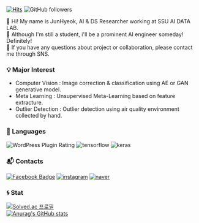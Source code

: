 [![Hits](https://hits.seeyoufarm.com/api/count/incr/badge.svg?url=https%3A%2F%2Fgithub.com%2FJ-PARK11%2Fhit-counter&count_bg=%2379C83D&title_bg=%23555555&icon=symantec.svg&icon_color=%23E7E7E7&title=hits&edge_flat=false)](https://hits.seeyoufarm.com) ![GitHub followers](https://img.shields.io/github/followers/J-PARK11?logo=Aiqfome)   


👋 Hi! My name is JunHyeok, AI & DS Researcher working at SSU AI DATA LAB.   
🌱 Although I'm still a student, i'll be a prominent AI engineer someday! Definitely!    
💬 If you have any questions about project or collaboration, please contact me through SNS.   


### 💡 Major Interest
- Computer Vision : Image correction & classification using AE or GAN generative model.
- Meta Learning : Unsupervised Meta-Learning based on feature extracture.
- Outlier Detection : Outlier detection using air quality environment collected by hand.

### 📜 Languages
![WordPress Plugin Rating](https://img.shields.io/wordpress/plugin/stars/bbpress?color=3776AB&label=Python&logo=python&logoColor=white&style=plastic) ![tensorflow](https://img.shields.io/badge/Tensorflow-FF6F00?style=flat&logo=tensorflow&logoColor=white) ![keras](https://img.shields.io/badge/keras-c90000?style=flat&logo=keras&logoColor=white)

### 📬 Contacts
[![Facebook Badge](https://img.shields.io/badge/facebook-1877f2?style=flat-square&logo=facebook&logoColor=white&link=https://www.facebook.com/profile.php?id=100005255884099)](https://www.facebook.com/profile.php?id=100005255884099) [![instagram](https://img.shields.io/badge/instagram-EC036A?style=flat&logo=instagram&logoColor=white&link=https://www.instagram.com/revolt_cool)](https://www.instagram.com/revolt_cool/) [![naver](https://img.shields.io/badge/blog-03C75A?style=flat&logo=Naver&logoColor=white&link=https://blog.naver.com/wxx1123)](https://blog.naver.com/wxx1123)

### 🌀 Stat
[![Solved.ac
프로필](http://mazassumnida.wtf/api/v2/generate_badge?boj=bear1123)](https://solved.ac/bear1123)   
[![Anurag's GitHub stats](https://github-readme-stats.vercel.app/api?username=J-PARK11)](https://github.com/anuraghazra/github-readme-stats)


